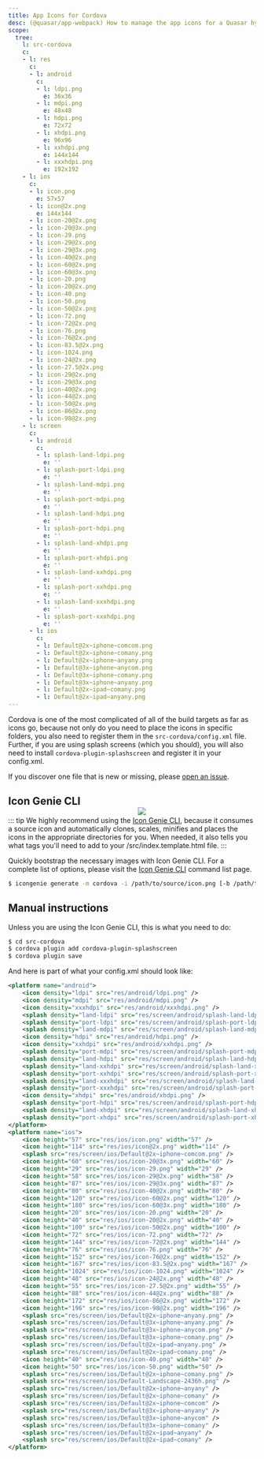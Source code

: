 ```yaml
---
title: App Icons for Cordova
desc: (@quasar/app-webpack) How to manage the app icons for a Quasar hybrid mobile app with Cordova.
scope:
  tree:
    l: src-cordova
    c:
    - l: res
      c:
      - l: android
        c:
        - l: ldpi.png
          e: 36x36
        - l: mdpi.png
          e: 48x48
        - l: hdpi.png
          e: 72x72
        - l: xhdpi.png
          e: 96x96
        - l: xxhdpi.png
          e: 144x144
        - l: xxxhdpi.png
          e: 192x192
    - l: ios
      c:
      - l: icon.png
        e: 57x57
      - l: icon@2x.png
        e: 144x144
      - l: icon-20@2x.png
      - l: icon-20@3x.png
      - l: icon-29.png
      - l: icon-29@2x.png
      - l: icon-29@3x.png
      - l: icon-40@2x.png
      - l: icon-60@2x.png
      - l: icon-60@3x.png
      - l: icon-20.png
      - l: icon-20@2x.png
      - l: icon-40.png
      - l: icon-50.png
      - l: icon-50@2x.png
      - l: icon-72.png
      - l: icon-72@2x.png
      - l: icon-76.png
      - l: icon-76@2x.png
      - l: icon-83.5@2x.png
      - l: icon-1024.png
      - l: icon-24@2x.png
      - l: icon-27.5@2x.png
      - l: icon-29@2x.png
      - l: icon-29@3x.png
      - l: icon-40@2x.png
      - l: icon-44@2x.png
      - l: icon-50@2x.png
      - l: icon-86@2x.png
      - l: icon-98@2x.png
    - l: screen
      c:
      - l: android
        c:
        - l: splash-land-ldpi.png
          e: ''
        - l: splash-port-ldpi.png
          e: ''
        - l: splash-land-mdpi.png
          e: ''
        - l: splash-port-mdpi.png
          e: ''
        - l: splash-land-hdpi.png
          e: ''
        - l: splash-port-hdpi.png
          e: ''
        - l: splash-land-xhdpi.png
          e: ''
        - l: splash-port-xhdpi.png
          e: ''
        - l: splash-land-xxhdpi.png
          e: ''
        - l: splash-port-xxhdpi.png
          e: ''
        - l: splash-land-xxxhdpi.png
          e: ''
        - l: splash-port-xxxhdpi.png
          e: ''
      - l: ios
        c:
        - l: Default@2x~iphone~comcom.png
        - l: Default@2x~iphone~comany.png
        - l: Default@2x~iphone~anyany.png
        - l: Default@3x~iphone~anycom.png
        - l: Default@3x~iphone~comany.png
        - l: Default@3x~iphone~anyany.png
        - l: Default@2x~ipad~comany.png
        - l: Default@2x~ipad~anyany.png
---
```


Cordova is one of the most complicated of all of the build targets as far as icons go, because not only do you need to place the icons in specific folders, you also need to register them in the `src-cordova/config.xml` file. Further, if you are using splash screens (which you should), you will also need to install `cordova-plugin-splashscreen` and register it in your config.xml.

If you discover one file that is new or missing, please [open an issue](https://github.com/quasarframework/quasar/issues).

<img src="https://cdn.quasar.dev/img/iconfactory.png" style="float:right;max-width:15%;min-width:240px;padding-top:40px" />

## Icon Genie CLI

::: tip
We highly recommend using the [Icon Genie CLI](/icongenie/introduction), because it consumes a source icon and automatically clones, scales, minifies and places the icons in the appropriate directories for you. When needed, it also tells you what tags you'll need to add to your /src/index.template.html file.
:::

Quickly bootstrap the necessary images with Icon Genie CLI. For a complete list of options, please visit the [Icon Genie CLI](/icongenie/command-list) command list page.

```bash
$ icongenie generate -m cordova -i /path/to/source/icon.png [-b /path/to/background.png]
```

## Manual instructions

Unless you are using the Icon Genie CLI, this is what you need to do:

```bash
$ cd src-cordova
$ cordova plugin add cordova-plugin-splashscreen
$ cordova plugin save
```

<doc-tree :def="scope.tree" />

And here is part of what your config.xml should look like:

```xml
<platform name="android">
    <icon density="ldpi" src="res/android/ldpi.png" />
    <icon density="mdpi" src="res/android/mdpi.png" />
    <icon density="xxxhdpi" src="res/android/xxxhdpi.png" />
    <splash density="land-ldpi" src="res/screen/android/splash-land-ldpi.png" />
    <splash density="port-ldpi" src="res/screen/android/splash-port-ldpi.png" />
    <splash density="land-mdpi" src="res/screen/android/splash-land-mdpi.png" />
    <icon density="hdpi" src="res/android/hdpi.png" />
    <icon density="xxhdpi" src="res/android/xxhdpi.png" />
    <splash density="port-mdpi" src="res/screen/android/splash-port-mdpi.png" />
    <splash density="land-hdpi" src="res/screen/android/splash-land-hdpi.png" />
    <splash density="land-xxhdpi" src="res/screen/android/splash-land-xxhdpi.png" />
    <splash density="port-xxhdpi" src="res/screen/android/splash-port-xxhdpi.png" />
    <splash density="land-xxxhdpi" src="res/screen/android/splash-land-xxxhdpi.png" />
    <splash density="port-xxxhdpi" src="res/screen/android/splash-port-xxxhdpi.png" />
    <icon density="xhdpi" src="res/android/xhdpi.png" />
    <splash density="port-hdpi" src="res/screen/android/splash-port-hdpi.png" />
    <splash density="land-xhdpi" src="res/screen/android/splash-land-xhdpi.png" />
    <splash density="port-xhdpi" src="res/screen/android/splash-port-xhdpi.png" />
</platform>
<platform name="ios">
    <icon height="57" src="res/ios/icon.png" width="57" />
    <icon height="114" src="res/ios/icon@2x.png" width="114" />
    <splash src="res/screen/ios/Default@2x~iphone~comcom.png" />
    <icon height="60" src="res/ios/icon-20@3x.png" width="60" />
    <icon height="29" src="res/ios/icon-29.png" width="29" />
    <icon height="58" src="res/ios/icon-29@2x.png" width="58" />
    <icon height="87" src="res/ios/icon-29@3x.png" width="87" />
    <icon height="80" src="res/ios/icon-40@2x.png" width="80" />
    <icon height="120" src="res/ios/icon-60@2x.png" width="120" />
    <icon height="180" src="res/ios/icon-60@3x.png" width="180" />
    <icon height="20" src="res/ios/icon-20.png" width="20" />
    <icon height="40" src="res/ios/icon-20@2x.png" width="40" />
    <icon height="100" src="res/ios/icon-50@2x.png" width="100" />
    <icon height="72" src="res/ios/icon-72.png" width="72" />
    <icon height="144" src="res/ios/icon-72@2x.png" width="144" />
    <icon height="76" src="res/ios/icon-76.png" width="76" />
    <icon height="152" src="res/ios/icon-76@2x.png" width="152" />
    <icon height="167" src="res/ios/icon-83.5@2x.png" width="167" />
    <icon height="1024" src="res/ios/icon-1024.png" width="1024" />
    <icon height="48" src="res/ios/icon-24@2x.png" width="48" />
    <icon height="55" src="res/ios/icon-27.5@2x.png" width="55" />
    <icon height="88" src="res/ios/icon-44@2x.png" width="88" />
    <icon height="172" src="res/ios/icon-86@2x.png" width="172" />
    <icon height="196" src="res/ios/icon-98@2x.png" width="196" />
    <splash src="res/screen/ios/Default@2x~iphone~anyany.png" />
    <splash src="res/screen/ios/Default@3x~iphone~anyany.png" />
    <splash src="res/screen/ios/Default@3x~iphone~anycom.png" />
    <splash src="res/screen/ios/Default@3x~iphone~comany.png" />
    <splash src="res/screen/ios/Default@2x~ipad~anyany.png" />
    <splash src="res/screen/ios/Default@2x~ipad~comany.png" />
    <icon height="40" src="res/ios/icon-40.png" width="40" />
    <icon height="50" src="res/ios/icon-50.png" width="50" />
    <splash src="res/screen/ios/Default@2x~iphone~comany.png" />
    <splash src="res/screen/ios/Default-Landscape-2436h.png" />
    <splash src="res/screen/ios/Default@2x~iphone~anyany" />
    <splash src="res/screen/ios/Default@2x~iphone~comany" />
    <splash src="res/screen/ios/Default@2x~iphone~comcom" />
    <splash src="res/screen/ios/Default@3x~iphone~anyany" />
    <splash src="res/screen/ios/Default@3x~iphone~anycom" />
    <splash src="res/screen/ios/Default@3x~iphone~comany" />
    <splash src="res/screen/ios/Default@2x~ipad~anyany" />
    <splash src="res/screen/ios/Default@2x~ipad~comany" />
</platform>
```
